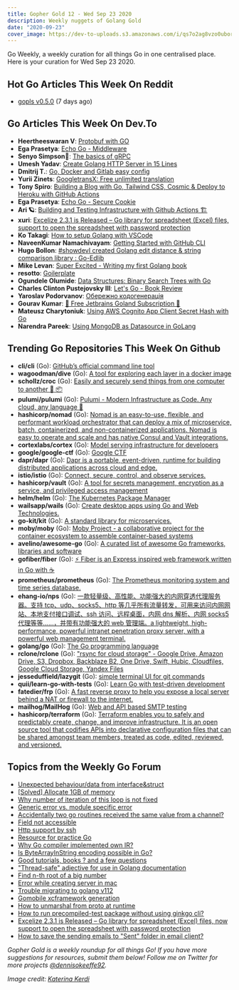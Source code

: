 ```yaml
---
title: Gopher Gold 12 - Wed Sep 23 2020
description: Weekly nuggets of Golang Gold
date: "2020-09-23"
cover_image: https://dev-to-uploads.s3.amazonaws.com/i/qs7o2ag8vzo0uborgc7v.png
---
```


Go Weekly, a weekly curation for all things Go in one centralised place. Here is your curation for Wed Sep 23 2020.

<Ad />

## Hot Go Articles This Week On Reddit

- [gopls v0.5.0](https://www.reddit.com/r/golang/comments/itq7ih/gopls_v050/) (7 days ago)

<Ad />

## Go Articles This Week On Dev.To

- **Heertheeswaran V**: [Protobuf with GO](https://dev.to/heerthees/protobuf-with-go-4hb)
- **Ega Prasetya**: [Echo Go - Middleware](https://dev.to/ga/echo-go-middleware-5h4e)
- **Senyo Simpson🌹**: [The basics of gRPC](https://dev.to/senyo_simpson/the-basics-of-grpc-4kok)
- **Umesh Yadav**: [Create Golang HTTP Server in 15 Lines](https://dev.to/umesh/create-golang-http-server-in-15-lines-43fp)
- **Dmitrij T.**: [Go, Docker and Gitlab easy config](https://dev.to/dmitrijt9/go-docker-and-gitlab-easy-config-20be)
- **Yurii Zinets**: [GoogletransX: Free unlimited translation](https://dev.to/yuriizinets/googletransx-free-unlimited-translation-pia)
- **Tony Spiro**: [Building a Blog with Go, Tailwind CSS, Cosmic & Deploy to Heroku with GitHub Actions](https://dev.to/tonyspiro/building-a-blog-with-go-tailwind-css-cosmic-deploy-to-heroku-with-github-actions-41pf)
- **Ega Prasetya**: [Echo Go - Secure Cookie](https://dev.to/ga/echo-go-secure-cookie-47db)
- **Ari 🪐**: [Building and Testing Infrastructure with Github Actions 🏗](https://dev.to/ari_hacks/building-and-testing-infrastructure-with-github-actions-1417)
- **xuri**: [Excelize 2.3.1 is Released – Go library for spreadsheet (Excel) files, support to open the spreadsheet with password protection](https://dev.to/xuri/excelize-2-3-1-is-released-go-library-for-spreadsheet-excel-files-support-to-open-the-spreadsheet-with-password-protection-2a56)
- **Ko Takagi**: [How to setup Golang with VSCode](https://dev.to/ko31/how-to-setup-golang-with-vscode-1i4i)
- **NaveenKumar Namachivayam**: [Getting Started with GitHub CLI](https://dev.to/qainsights/getting-started-with-github-cli-41fj)
- **Hugo Bollon**: [#showdevI created Golang edit distance & string comparison library : Go-Edlib](https://dev.to/hbollon/i-created-golang-edit-distance-string-comparison-library-38p4)
- **Mike Levan**: [Super Excited - Writing my first Golang book](https://dev.to/thenjdevopsguy/super-excited-writing-my-first-golang-book-2g5g)
- **resotto**: [Goilerplate](https://dev.to/resotto/goilerplate-1la)
- **Ogundele Olumide**: [Data Structures: Binary Search Trees with Go](https://dev.to/lumexralph/data-structures-binary-search-trees-with-go-5ed9)
- **Charles Clinton Pustejovsky III**: [Let's Go - Book Review](https://dev.to/cpustejovsky/let-s-go-book-review-1909)
- **Yaroslav Podorvanov**: [Обережно кодогенерація](https://dev.to/yaroslavpodorvanov/-gll)
- **Gourav Kumar**: [🎉 Free Jetbrains Goland Subscription 🎉](https://dev.to/gkumarau/free-jetbrains-goland-subscription-4nbj)
- **Mateusz Charytoniuk**: [Using AWS Cognito App Client Secret Hash with Go](https://dev.to/mcharytoniuk/using-aws-cognito-app-client-secret-hash-with-go-8ld)
- **Narendra Pareek**: [Using MongoDB as Datasource in GoLang](https://dev.to/pareeknarendra/using-mongodb-as-datasource-in-golang-27oh)

<Ad />

## Trending Go Repositories This Week On Github

- **cli/cli** (Go): [GitHub’s official command line tool](https://github.com/cli/cli)
- **wagoodman/dive** (Go): [A tool for exploring each layer in a docker image](https://github.com/wagoodman/dive)
- **schollz/croc** (Go): [Easily and securely send things from one computer to another 🐊 📦](https://github.com/schollz/croc)
- **pulumi/pulumi** (Go): [Pulumi - Modern Infrastructure as Code. Any cloud, any language 🚀](https://github.com/pulumi/pulumi)
- **hashicorp/nomad** (Go): [Nomad is an easy-to-use, flexible, and performant workload orchestrator that can deploy a mix of microservice, batch, containerized, and non-containerized applications. Nomad is easy to operate and scale and has native Consul and Vault integrations.](https://github.com/hashicorp/nomad)
- **cortexlabs/cortex** (Go): [Model serving infrastructure for developers](https://github.com/cortexlabs/cortex)
- **google/google-ctf** (Go): [Google CTF](https://github.com/google/google-ctf)
- **dapr/dapr** (Go): [Dapr is a portable, event-driven, runtime for building distributed applications across cloud and edge.](https://github.com/dapr/dapr)
- **istio/istio** (Go): [Connect, secure, control, and observe services.](https://github.com/istio/istio)
- **hashicorp/vault** (Go): [A tool for secrets management, encryption as a service, and privileged access management](https://github.com/hashicorp/vault)
- **helm/helm** (Go): [The Kubernetes Package Manager](https://github.com/helm/helm)
- **wailsapp/wails** (Go): [Create desktop apps using Go and Web Technologies.](https://github.com/wailsapp/wails)
- **go-kit/kit** (Go): [A standard library for microservices.](https://github.com/go-kit/kit)
- **moby/moby** (Go): [Moby Project - a collaborative project for the container ecosystem to assemble container-based systems](https://github.com/moby/moby)
- **avelino/awesome-go** (Go): [A curated list of awesome Go frameworks, libraries and software](https://github.com/avelino/awesome-go)
- **gofiber/fiber** (Go): [⚡️ Fiber is an Express inspired web framework written in Go with ☕️](https://github.com/gofiber/fiber)
- **prometheus/prometheus** (Go): [The Prometheus monitoring system and time series database.](https://github.com/prometheus/prometheus)
- **ehang-io/nps** (Go): [一款轻量级、高性能、功能强大的内网穿透代理服务器。支持 tcp、udp、socks5、http 等几乎所有流量转发，可用来访问内网网站、本地支付接口调试、ssh 访问、远程桌面，内网 dns 解析、内网 socks5 代理等等……，并带有功能强大的 web 管理端。a lightweight, high-performance, powerful intranet penetration proxy server, with a powerful web management terminal.](https://github.com/ehang-io/nps)
- **golang/go** (Go): [The Go programming language](https://github.com/golang/go)
- **rclone/rclone** (Go): ["rsync for cloud storage" - Google Drive, Amazon Drive, S3, Dropbox, Backblaze B2, One Drive, Swift, Hubic, Cloudfiles, Google Cloud Storage, Yandex Files](https://github.com/rclone/rclone)
- **jesseduffield/lazygit** (Go): [simple terminal UI for git commands](https://github.com/jesseduffield/lazygit)
- **quii/learn-go-with-tests** (Go): [Learn Go with test-driven development](https://github.com/quii/learn-go-with-tests)
- **fatedier/frp** (Go): [A fast reverse proxy to help you expose a local server behind a NAT or firewall to the internet.](https://github.com/fatedier/frp)
- **mailhog/MailHog** (Go): [Web and API based SMTP testing](https://github.com/mailhog/MailHog)
- **hashicorp/terraform** (Go): [Terraform enables you to safely and predictably create, change, and improve infrastructure. It is an open source tool that codifies APIs into declarative configuration files that can be shared amongst team members, treated as code, edited, reviewed, and versioned.](https://github.com/hashicorp/terraform)

<Ad />

## Topics from the Weekly Go Forum

- [Unexpected behaviour/data from interface&struct](https://forum.golangbridge.org/t/unexpected-behaviour-data-from-interface-struct/20613)
- [[Solved] Allocate 1GB of memory](https://forum.golangbridge.org/t/solved-allocate-1gb-of-memory/20625)
- [Why number of iteration of this loop is not fixed](https://forum.golangbridge.org/t/why-number-of-iteration-of-this-loop-is-not-fixed/20635)
- [Generic error vs. module specific error](https://forum.golangbridge.org/t/generic-error-vs-module-specific-error/20645)
- [Accidentally two go routines received the same value from a channel?](https://forum.golangbridge.org/t/accidentally-two-go-routines-received-the-same-value-from-a-channel/20604)
- [Field not accessible](https://forum.golangbridge.org/t/field-not-accessible/20653)
- [Http support by ssh](https://forum.golangbridge.org/t/http-support-by-ssh/20602)
- [Resource for practice Go](https://forum.golangbridge.org/t/resource-for-practice-go/20631)
- [Why Go compiler implemented own IR?](https://forum.golangbridge.org/t/why-go-compiler-implemented-own-ir/20615)
- [Is ByteArrayInString encoding possible in Go?](https://forum.golangbridge.org/t/is-bytearrayinstring-encoding-possible-in-go/20637)
- [Good tutorials, books ? and a few questions](https://forum.golangbridge.org/t/good-tutorials-books-and-a-few-questions/20655)
- ["Thread-safe" adjective for use in Golang documentation](https://forum.golangbridge.org/t/thread-safe-adjective-for-use-in-golang-documentation/20618)
- [Find n-th root of a big number](https://forum.golangbridge.org/t/find-n-th-root-of-a-big-number/20658)
- [Error while creating server in mac](https://forum.golangbridge.org/t/error-while-creating-server-in-mac/20648)
- [Trouble migrating to golang v112](https://forum.golangbridge.org/t/trouble-migrating-to-golang-v112/20620)
- [Gomobile xcframework generation](https://forum.golangbridge.org/t/gomobile-xcframework-generation/20640)
- [How to unmarshal from proto at runtime](https://forum.golangbridge.org/t/how-to-unmarshal-from-proto-at-runtime/20610)
- [How to run precompiled-test package without using ginkgo cli?](https://forum.golangbridge.org/t/how-to-run-precompiled-test-package-without-using-ginkgo-cli/20630)
- [Excelize 2.3.1 is Released – Go library for spreadsheet (Excel) files, now support to open the spreadsheet with password protection](https://forum.golangbridge.org/t/excelize-2-3-1-is-released-go-library-for-spreadsheet-excel-files-now-support-to-open-the-spreadsheet-with-password-protection/20669)
- [How to save the sending emails to "Sent" folder in email client?](https://forum.golangbridge.org/t/how-to-save-the-sending-emails-to-sent-folder-in-email-client/20668)

_Gopher Gold is a weekly roundup for all things Go! If you have more suggestions for resources, submit them below! Follow me on Twitter for more projects [@dennisokeeffe92](https://twitter.com/dennisokeeffe92)._

_Image credit: [Katerina Kerdi](https://unsplash.com/@katekerdi)_
